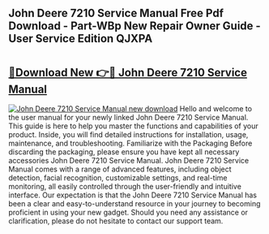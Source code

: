 ## John Deere 7210 Service Manual Free Pdf Download - Part-WBp New Repair Owner Guide - User Service Edition QJXPA

# <h2><a href="http://bc89959.oget.top/?id=John+Deere+7210+Service+Manual">🔗Download New 👉🔴 John Deere 7210 Service Manual</a></h2>

[![John Deere 7210 Service Manual new download](https://i.imgur.com/5g1atiW.png)](http://bc89959.oget.top/?id=John+Deere+7210+Service+Manual)
Hello and welcome to the user manual for your newly linked John Deere 7210 Service Manual. This guide is here to help you master the functions and capabilities of your product. Inside, you will find detailed instructions for installation, usage, maintenance, and troubleshooting. Familiarize with the Packaging Before discarding the packaging, please ensure you have kept all necessary accessories John Deere 7210 Service Manual. John Deere 7210 Service Manual comes with a range of advanced features, including object detection, facial recognition, customizable settings, and real-time monitoring, all easily controlled through the user-friendly and intuitive interface. Our expectation is that the John Deere 7210 Service Manual has been a clear and easy-to-understand resource in your journey to becoming proficient in using your new gadget. Should you need any assistance or clarification, please do not hesitate to contact our support team.
